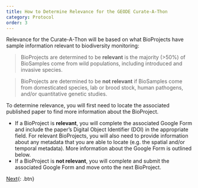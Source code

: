 ```yaml
---
title: How to Determine Relevance for the GEODE Curate-A-Thon
category: Protocol
order: 3
---
```


Relevance for the Curate-A-Thon will be based on what BioProjects have sample information relevant to biodiversity monitoring:

>BioProjects are determined to be **relevant** is the majority (>50%) of BioSamples come from wild populations, including introduced and invasive species.

>BioProjects are determined to be **not relevant** if BioSamples come from domesticated species, lab or brood stock, human pathogens, and/or quantitative genetic studies.

To determine relevance, you will first need to locate the associated published paper to find more information about the BioProject.
- If a BioProject is **relevant**, you will complete the associated Google Form and include the paper’s Digital Object Identifier (DOI) in the appropriate field. For relevant BioProjects, you will also need to provide information about any metadata that you are able to locate (e.g. the spatial and/or temporal metadata). More information about the Google Form is outlined below.
- If a BioProject is **not relevant**, you will complete and submit the associated Google Form and move onto the next BioProject.


[Next](https://bdezray.github.io/Geode-Curate-A-Thon/Protocol/BioProjects%20Google%20Form%20Definitions/){: .btn}
